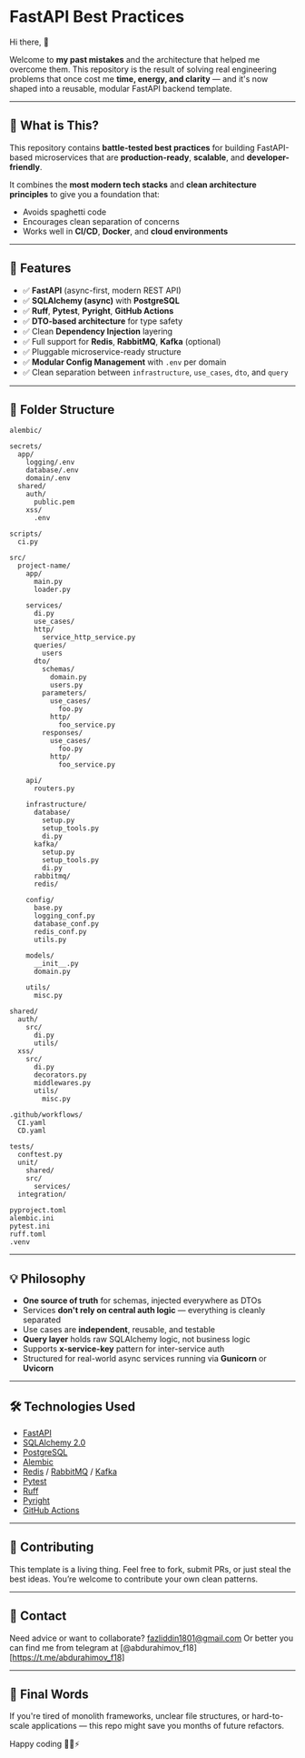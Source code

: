 # FastAPI Best Practices

Hi there, 👋

Welcome to **my past mistakes** and the architecture that helped me overcome them. This repository is the result of solving real engineering problems that once cost me **time, energy, and clarity** — and it's now shaped into a reusable, modular FastAPI backend template.

---

## 🚀 What is This?

This repository contains **battle-tested best practices** for building FastAPI-based microservices that are **production-ready**, **scalable**, and **developer-friendly**.

It combines the **most modern tech stacks** and **clean architecture principles** to give you a foundation that:

* Avoids spaghetti code
* Encourages clean separation of concerns
* Works well in **CI/CD**, **Docker**, and **cloud environments**

---

## 🧱 Features

* ✅ **FastAPI** (async-first, modern REST API)
* ✅ **SQLAlchemy (async)** with **PostgreSQL**
* ✅ **Ruff**, **Pytest**, **Pyright**, **GitHub Actions**
* ✅ **DTO-based architecture** for type safety
* ✅ Clean **Dependency Injection** layering
* ✅ Full support for **Redis**, **RabbitMQ**, **Kafka** (optional)
* ✅ Pluggable microservice-ready structure
* ✅ **Modular Config Management** with `.env` per domain
* ✅ Clean separation between `infrastructure`, `use_cases`, `dto`, and `query`

---

## 📁 Folder Structure

```
alembic/

secrets/
  app/
    logging/.env
    database/.env
    domain/.env
  shared/
    auth/
      public.pem
    xss/
      .env

scripts/
  ci.py

src/
  project-name/
    app/
      main.py
      loader.py

    services/
      di.py
      use_cases/
      http/
        service_http_service.py
      queries/
        users
      dto/
        schemas/
          domain.py
          users.py
        parameters/
          use_cases/
            foo.py
          http/
            foo_service.py
        responses/
          use_cases/
            foo.py
          http/
            foo_service.py

    api/
      routers.py

    infrastructure/
      database/
        setup.py
        setup_tools.py
        di.py
      kafka/
        setup.py
        setup_tools.py
        di.py
      rabbitmq/
      redis/

    config/
      base.py
      logging_conf.py
      database_conf.py
      redis_conf.py
      utils.py

    models/
      __init__.py
      domain.py

    utils/
      misc.py

shared/
  auth/
    src/
      di.py
      utils/
  xss/
    src/
      di.py
      decorators.py
      middlewares.py
      utils/
        misc.py

.github/workflows/
  CI.yaml
  CD.yaml

tests/
  conftest.py
  unit/
    shared/
    src/
      services/
  integration/

pyproject.toml
alembic.ini
pytest.ini
ruff.toml
.venv
```

---

## 💡 Philosophy

* **One source of truth** for schemas, injected everywhere as DTOs
* Services **don't rely on central auth logic** — everything is cleanly separated
* Use cases are **independent**, reusable, and testable
* **Query layer** holds raw SQLAlchemy logic, not business logic
* Supports **x-service-key** pattern for inter-service auth
* Structured for real-world async services running via **Gunicorn** or **Uvicorn**

---

## 🛠 Technologies Used

* [FastAPI](https://fastapi.tiangolo.com/)
* [SQLAlchemy 2.0](https://docs.sqlalchemy.org/en/20/orm/extensions/asyncio.html)
* [PostgreSQL](https://www.postgresql.org/)
* [Alembic](https://alembic.sqlalchemy.org/)
* [Redis](https://redis.io/) / [RabbitMQ](https://www.rabbitmq.com/) / [Kafka](https://kafka.apache.org/)
* [Pytest](https://docs.pytest.org/)
* [Ruff](https://docs.astral.sh/ruff/)
* [Pyright](https://github.com/microsoft/pyright)
* [GitHub Actions](https://github.com/features/actions)

---

## 🤝 Contributing

This template is a living thing. Feel free to fork, submit PRs, or just steal the best ideas. You’re welcome to contribute your own clean patterns.

---

## 📧 Contact

Need advice or want to collaborate? [fazliddin1801@gmail.com](mailto:fazliddin1801@gmail.com)
Or better you can find me from telegram at [@abdurahimov_f18][https://t.me/abdurahimov_f18]

---

## 🏁 Final Words

If you're tired of monolith frameworks, unclear file structures, or hard-to-scale applications — this repo might save you months of future refactors.

Happy coding 👨‍💻⚡
